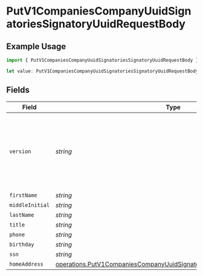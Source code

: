 # PutV1CompaniesCompanyUuidSignatoriesSignatoryUuidRequestBody

## Example Usage

```typescript
import { PutV1CompaniesCompanyUuidSignatoriesSignatoryUuidRequestBody } from "@gusto/embedded-api/models/operations/putv1companiescompanyuuidsignatoriessignatoryuuid.js";

let value: PutV1CompaniesCompanyUuidSignatoriesSignatoryUuidRequestBody = {};
```

## Fields

| Field                                                                                                                                                              | Type                                                                                                                                                               | Required                                                                                                                                                           | Description                                                                                                                                                        |
| ------------------------------------------------------------------------------------------------------------------------------------------------------------------ | ------------------------------------------------------------------------------------------------------------------------------------------------------------------ | ------------------------------------------------------------------------------------------------------------------------------------------------------------------ | ------------------------------------------------------------------------------------------------------------------------------------------------------------------ |
| `version`                                                                                                                                                          | *string*                                                                                                                                                           | :heavy_minus_sign:                                                                                                                                                 | The current version of the object. See the versioning guide for information on how to use this field.                                                              |
| `firstName`                                                                                                                                                        | *string*                                                                                                                                                           | :heavy_minus_sign:                                                                                                                                                 | N/A                                                                                                                                                                |
| `middleInitial`                                                                                                                                                    | *string*                                                                                                                                                           | :heavy_minus_sign:                                                                                                                                                 | N/A                                                                                                                                                                |
| `lastName`                                                                                                                                                         | *string*                                                                                                                                                           | :heavy_minus_sign:                                                                                                                                                 | N/A                                                                                                                                                                |
| `title`                                                                                                                                                            | *string*                                                                                                                                                           | :heavy_minus_sign:                                                                                                                                                 | N/A                                                                                                                                                                |
| `phone`                                                                                                                                                            | *string*                                                                                                                                                           | :heavy_minus_sign:                                                                                                                                                 | N/A                                                                                                                                                                |
| `birthday`                                                                                                                                                         | *string*                                                                                                                                                           | :heavy_minus_sign:                                                                                                                                                 | N/A                                                                                                                                                                |
| `ssn`                                                                                                                                                              | *string*                                                                                                                                                           | :heavy_minus_sign:                                                                                                                                                 | N/A                                                                                                                                                                |
| `homeAddress`                                                                                                                                                      | [operations.PutV1CompaniesCompanyUuidSignatoriesSignatoryUuidHomeAddress](../../models/operations/putv1companiescompanyuuidsignatoriessignatoryuuidhomeaddress.md) | :heavy_minus_sign:                                                                                                                                                 | N/A                                                                                                                                                                |